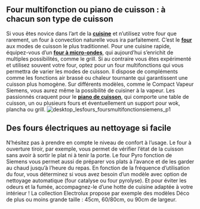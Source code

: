 ## Four multifonction ou piano de cuisson : à chacun son type de cuisson
Si vous êtes novice dans l’art de la **[cuisine](/cuisine-CCU0001)** et n’utilisez votre four que rarement, un four à convection naturelle vous ira parfaitement. C’est le **[four](/fours-CCN0101)** aux modes de cuisson le plus traditionnel.
Pour une cuisine rapide, équipez-vous d’un [**four à micro-ondes**](/fours-micro-ondes-CCN0095), qui aujourd’hui s’enrichit de multiples possibilités, comme le grill.
Si au contraire vous êtes expérimenté et utilisez souvent votre four, optez pour un four multifonctions qui vous permettra de varier les modes de cuisson.
Il dispose de compléments comme les fonctions air brassé ou chaleur tournante qui garantissent une cuisson plus homogène. Sur différents modèles, comme le Compact Vapeur Siemens, vous aurez même la possibilité de cuisiner à la vapeur.
Les passionnés craquent pour le [**piano de cuisson**](/pianos-cuisson-CCN0096), qui comporte une table de cuisson, un ou plusieurs fours et éventuellement un support pour wok, plancha ou grill.
![desktop_lesfours_foursmultifonctionsiemens_p1](//statics.lapeyre.fr/img/contrib/2bdd4da3002048bc/desktop_lesfours_foursmultifonctionsiemens_p1.jpg)
## Des fours électriques au nettoyage si facile
N’hésitez pas à prendre en compte le niveau de confort à l’usage. Le four à ouverture tiroir, par exemple, vous permet de vérifier l’état de la cuisson sans avoir à sortir le plat ni à tenir la porte. Le four Pyro fonction de Siemens vous permet aussi de préparer vos plats à l’avance et de les garder au chaud jusqu’à l’heure du repas.
En fonction de la fréquence d’utilisation du four, vous déterminez si vous avez besoin d’un modèle avec option de nettoyage automatique (four catalyse ou four pyrolyse).
Et pour éviter les odeurs et la fumée, accompagnez-le d’une hotte de cuisine adaptée à votre intérieur ! La collection Electrolux propose par exemple des modèles Déco de plus ou moins grande taille : 45cm, 60/80cm, ou 90cm de largeur.
